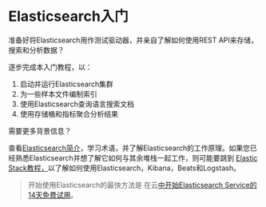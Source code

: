 # Elasticsearch入门

准备好将Elasticsearch用作测试驱动器，并亲自了解如何使用REST API来存储，搜索和分析数据？

逐步完成本入门教程，以：

1. 启动并运行Elasticsearch集群
2. 为一些样本文件编制索引
3. 使用Elasticsearch查询语言搜索文档
4. 使用存储桶和指标聚合分析结果

需要更多背景信息？

查看[Elasticsearch简介](https://www.elastic.co/guide/en/elasticsearch/reference/7.x/elasticsearch-intro.html)，学习术语，并了解Elasticsearch的工作原理。如果您已经熟悉Elasticsearch并想了解它如何与其余堆栈一起工作，则可能要跳到 [Elastic Stack教程，](https://www.elastic.co/guide/en/elastic-stack-get-started/7.x/get-started-elastic-stack.html)以了解如何使用Elasticsearch，Kibana，Beats和Logstash。

> 开始使用Elasticsearch的最快方法是 在云[中开始Elasticsearch Service的14天免费试用](https://www.elastic.co/cloud/elasticsearch-service/signup?baymax=docs-body&elektra=docs)。